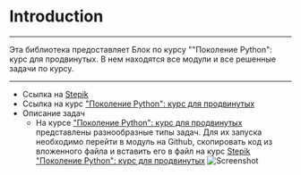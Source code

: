 # Introduction
___
Эта библиотека предоставляет Блок по курсу ""Поколение Python": курс для
продвинутых. В нем находятся все модули и все решенные задачи по курсу. 
___
- Ссылка на [Stepik](https://stepik.org/catalog)
- Ссылка на курс ["Поколение Python": курс для продвинутых](https://stepik.org/course/68343/syllabus)
- Описание задач
  + На курсе ["Поколение Python": курс для продвинутых](https://stepik.org/course/68343/syllabus) представлены разнообразные типы задач. Для их запуска необходимо перейти в модуль на Github, скопировать код из вложенного файла и вставить его в файл на курс [Stepik "Поколение Python": курс для продвинутых](https://stepik.org/course/68343/syllabus)
![Screenshot](https://i.pinimg.com/564x/77/c1/6c/77c16cf060bf4eb708f1040531d7c9d2.jpg)